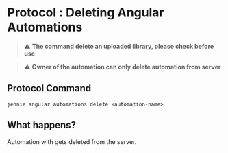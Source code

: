 # Protocol : Deleting Angular Automations

> :warning: **The command delete an uploaded library, please check before use**

> :warning: **Owner of the automation can only delete automation from server**

## Protocol Command

```
jennie angular automations delete <automation-name>
```

## What happens?
Automation with <automation-name> gets deleted from the server. 